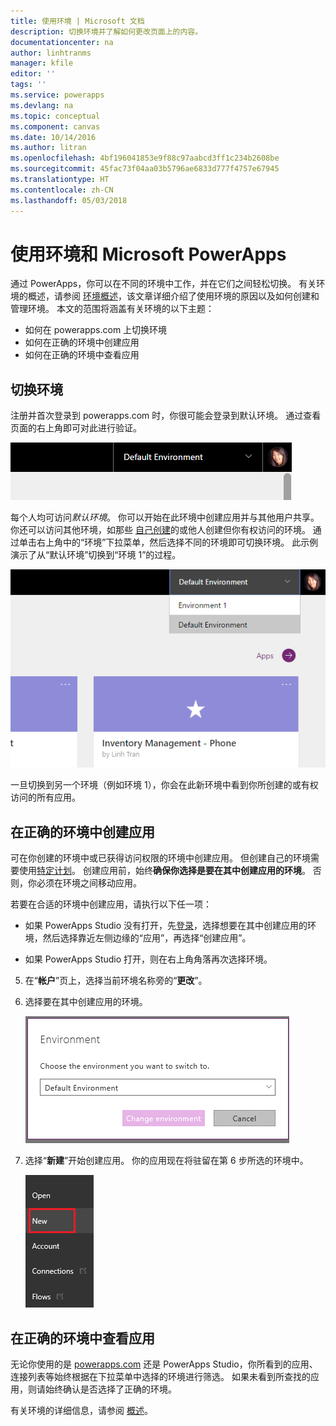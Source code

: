 ```yaml
---
title: 使用环境 | Microsoft 文档
description: 切换环境并了解如何更改页面上的内容。
documentationcenter: na
author: linhtranms
manager: kfile
editor: ''
tags: ''
ms.service: powerapps
ms.devlang: na
ms.topic: conceptual
ms.component: canvas
ms.date: 10/14/2016
ms.author: litran
ms.openlocfilehash: 4bf196041853e9f88c97aabcd3ff1c234b2608be
ms.sourcegitcommit: 45fac73f04aa03b5796ae6833d777f4757e67945
ms.translationtype: HT
ms.contentlocale: zh-CN
ms.lasthandoff: 05/03/2018
---
```

# <a name="working-with-environments-and-microsoft-powerapps"></a>使用环境和 Microsoft PowerApps
通过 PowerApps，你可以在不同的环境中工作，并在它们之间轻松切换。 有关环境的概述，请参阅 [环境概述](../../administrator/environments-overview.md)，该文章详细介绍了使用环境的原因以及如何创建和管理环境。 本文的范围将涵盖有关环境的以下主题：

* 如何在 powerapps.com 上切换环境
* 如何在正确的环境中创建应用
* 如何在正确的环境中查看应用

## <a name="switch-the-environment"></a>切换环境
注册并首次登录到 powerapps.com 时，你很可能会登录到默认环境。 通过查看页面的右上角即可对此进行验证。

![默认环境](./media/working-with-environments/env-dropdown.png)

每个人均可访问*默认环境*。 你可以开始在此环境中创建应用并与其他用户共享。 你还可以访问其他环境，如那些 [自己创建](../../administrator/environments-administration.md)的或他人创建但你有权访问的环境。 通过单击右上角中的“环境”下拉菜单，然后选择不同的环境即可切换环境。 此示例演示了从“默认环境”切换到“环境 1”的过程。

![切换环境](./media/working-with-environments/switch-env.png)

一旦切换到另一个环境（例如环境 1），你会在此新环境中看到你所创建的或有权访问的所有应用。

## <a name="create-apps-in-the-right-environment"></a>在正确的环境中创建应用
可在你创建的环境中或已获得访问权限的环境中创建应用。 但创建自己的环境需要使用[特定计划](../../administrator/pricing-billing-skus.md)。 创建应用前，始终**确保你选择是要在其中创建应用的环境**。 否则，你必须在环境之间移动应用。

若要在合适的环境中创建应用，请执行以下任一项：

- 如果 PowerApps Studio 没有打开，先[登录](http://web.powerapps.com)，选择想要在其中创建应用的环境，然后选择靠近左侧边缘的“应用”，再选择“创建应用”。

- 如果 PowerApps Studio 打开，则在右上角角落再次选择环境。

5. 在“**帐户**”页上，选择当前环境名称旁的“**更改**”。

6. 选择要在其中创建应用的环境。

    ![Studio 切换环境](./media/working-with-environments/studio-env-dropdown2.PNG)

7. 选择“**新建**”开始创建应用。 你的应用现在将驻留在第 6 步所选的环境中。

    ![Studio 切换环境](./media/working-with-environments/new-app.PNG)

## <a name="view-apps-in-the-right-environment"></a>在正确的环境中查看应用
无论你使用的是 [powerapps.com](http://web.powerapps.com) 还是 PowerApps Studio，你所看到的应用、连接列表等始终根据在下拉菜单中选择的环境进行筛选。 如果未看到所查找的应用，则请始终确认是否选择了正确的环境。

有关环境的详细信息，请参阅 [概述](../../administrator/environments-overview.md)。
